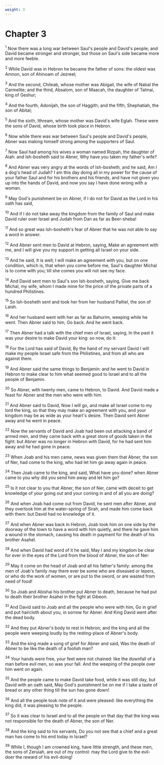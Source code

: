 ```yaml
---
weight: 3
---
```


# Chapter 3

<sup>1</sup> Now there was a long war between Saul's people and David's people; and David became stronger and stronger, but those on Saul's side became more and more feeble. 

<sup>2</sup> While David was in Hebron he became the father of sons: the oldest was Amnon, son of Ahinoam of Jezreel; 

<sup>3</sup> And the second, Chileab, whose mother was Abigail, the wife of Nabal the Carmelite; and the third, Absalom, son of Maacah, the daughter of Talmai, king of Geshur; 

<sup>4</sup> And the fourth, Adonijah, the son of Haggith; and the fifth, Shephatiah, the son of Abital; 

<sup>5</sup> And the sixth, Ithream, whose mother was David's wife Eglah. These were the sons of David, whose birth took place in Hebron. 

<sup>6</sup> Now while there was war between Saul's people and David's people, Abner was making himself strong among the supporters of Saul. 

<sup>7</sup> Now Saul had among his wives a woman named Rizpah, the daughter of Aiah: and Ish-bosheth said to Abner, Why have you taken my father's wife? 

<sup>8</sup> And Abner was very angry at the words of Ish-bosheth, and he said, Am I a dog's head of Judah? I am this day doing all in my power for the cause of your father Saul and for his brothers and his friends, and have not given you up into the hands of David, and now you say I have done wrong with a woman. 

<sup>9</sup> May God's punishment be on Abner, if I do not for David as the Lord in his oath has said, 

<sup>10</sup> And if I do not take away the kingdom from the family of Saul and make David ruler over Israel and Judah from Dan as far as Beer-sheba! 

<sup>11</sup> And so great was Ish-bosheth's fear of Abner that he was not able to say a word in answer. 

<sup>12</sup> And Abner sent men to David at Hebron, saying, Make an agreement with me, and I will give you my support in getting all Israel on your side. 

<sup>13</sup> And he said, It is well; I will make an agreement with you, but on one condition, which is, that when you come before me, Saul's daughter Michal is to come with you; till she comes you will not see my face. 

<sup>14</sup> And David sent men to Saul's son Ish-bosheth, saying, Give me back Michal, my wife, whom I made mine for the price of the private parts of a hundred Philistines. 

<sup>15</sup> So Ish-bosheth sent and took her from her husband Paltiel, the son of Laish. 

<sup>16</sup> And her husband went with her as far as Bahurim, weeping while he went. Then Abner said to him, Go back. And he went back. 

<sup>17</sup> Then Abner had a talk with the chief men of Israel, saying, In the past it was your desire to make David your king: so now, do it: 

<sup>18</sup> For the Lord has said of David, By the hand of my servant David I will make my people Israel safe from the Philistines, and from all who are against them. 

<sup>19</sup> And Abner said the same things to Benjamin: and he went to David in Hebron to make clear to him what seemed good to Israel and to all the people of Benjamin. 

<sup>20</sup> So Abner, with twenty men, came to Hebron, to David. And David made a feast for Abner and the men who were with him. 

<sup>21</sup> And Abner said to David, Now I will go, and make all Israel come to my lord the king, so that they may make an agreement with you, and your kingdom may be as wide as your heart's desire. Then David sent Abner away and he went in peace. 

<sup>22</sup> Now the servants of David and Joab had been out attacking a band of armed men, and they came back with a great store of goods taken in the fight: but Abner was no longer in Hebron with David, for he had sent him away and he had gone in peace. 

<sup>23</sup> When Joab and his men came, news was given them that Abner, the son of Ner, had come to the king, who had let him go away again in peace. 

<sup>24</sup> Then Joab came to the king, and said, What have you done? when Abner came to you why did you send him away and let him go? 

<sup>25</sup> Is it not clear to you that Abner, the son of Ner, came with deceit to get knowledge of your going out and your coming in and of all you are doing? 

<sup>26</sup> And when Joab had come out from David, he sent men after Abner, and they overtook him at the water-spring of Sirah, and made him come back with them: but David had no knowledge of it. 

<sup>27</sup> And when Abner was back in Hebron, Joab took him on one side by the doorway of the town to have a word with him quietly, and there he gave him a wound in the stomach, causing his death in payment for the death of his brother Asahel. 

<sup>28</sup> And when David had word of it he said, May I and my kingdom be clear for ever in the eyes of the Lord from the blood of Abner, the son of Ner: 

<sup>29</sup> May it come on the head of Joab and all his father's family: among the men of Joab's family may there ever be some who are diseased or lepers, or who do the work of women, or are put to the sword, or are wasted from need of food! 

<sup>30</sup> So Joab and Abishai his brother put Abner to death, because he had put to death their brother Asahel in the fight at Gibeon. 

<sup>31</sup> And David said to Joab and all the people who were with him, Go in grief and put haircloth about you, in sorrow for Abner. And King David went after the dead body. 

<sup>32</sup> And they put Abner's body to rest in Hebron; and the king and all the people were weeping loudly by the resting-place of Abner's body. 

<sup>33</sup> And the king made a song of grief for Abner and said, Was the death of Abner to be like the death of a foolish man? 

<sup>34</sup> Your hands were free, your feet were not chained: like the downfall of a man before evil men, so was your fall. And the weeping of the people over him went on again. 

<sup>35</sup> And the people came to make David take food, while it was still day, but David with an oath said, May God's punishment be on me if I take a taste of bread or any other thing till the sun has gone down! 

<sup>36</sup> And all the people took note of it and were pleased: like everything the king did, it was pleasing to the people. 

<sup>37</sup> So it was clear to Israel and to all the people on that day that the king was not responsible for the death of Abner, the son of Ner. 

<sup>38</sup> And the king said to his servants, Do you not see that a chief and a great man has come to his end today in Israel? 

<sup>39</sup> While I, though I am crowned king, have little strength, and these men, the sons of Zeruiah, are out of my control: may the Lord give to the evil-doer the reward of his evil-doing! 


